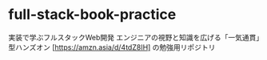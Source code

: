 # full-stack-book-practice

実装で学ぶフルスタックWeb開発 エンジニアの視野と知識を広げる「一気通貫」型ハンズオン [https://amzn.asia/d/4tdZ8IH] の勉強用リポジトリ
